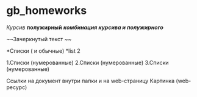 # gb_homeworks

*Курсив*
**полужирный**
***комбинация курсива и полужирного***


~~Зачеркнутый текст ~~


*Списки ( и обычные)
*list 2




1.Списки (нумерованные)
2.Списки (нумерованные)
3.Списки (нумерованные)




Ссылки на документ внутри папки и на web-страницу
Картинка (web-ресурс)
